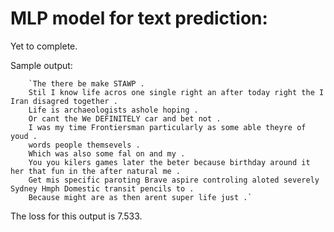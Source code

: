 # MLP model for text prediction:

Yet to complete.

Sample output:

        `The there be make STAWP .
        Stil I know life acros one single right an after today right the I Iran disagred together .
        Life is archaeologists ashole hoping .
        Or cant the We DEFINITELY car and bet not .
        I was my time Frontiersman particularly as some able theyre of youd .
        words people themsevels .
        Which was also some fal on and my .
        You you kilers games later the beter because birthday around it her that fun in the after natural me .
        Get mis specific paroting Brave aspire controling aloted severely Sydney Hmph Domestic transit pencils to .
        Because might are as then arent super life just .`

The loss for this output is 7.533. 
